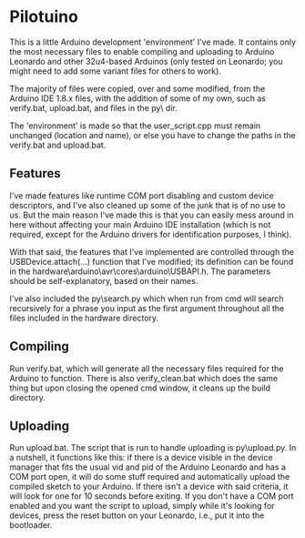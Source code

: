 # Pilotuino

This is a little Arduino development 'environment' I've made. It contains only the most necessary files to enable compiling and uploading to Arduino Leonardo and other 32u4-based Arduinos (only tested on Leonardo; you might need to add some variant files for others to work).

The majority of files were copied, over and some modified, from the Arduino IDE 1.8.x files, with the addition of some of my own, such as verify.bat, upload.bat, and files in the py\ dir.

The 'environment' is made so that the user_script.cpp must remain unchanged (location and name), or else you have to change the paths in the verify.bat and upload.bat.

## Features
I've made features like runtime COM port disabling and custom device descriptors, and I've also cleaned up some of the junk that is of no use to us. But the main reason I've made this is that you can easily mess around in here without affecting your main Arduino IDE installation (which is not required, except for the Arduino drivers for identification purposes, I think).

With that said, the features that I've implemented are controlled through the USBDevice.attach(...) function that I've modified; its definition can be found in the hardware\arduino\avr\cores\arduino\USBAPI.h.
The parameters should be self-explanatory, based on their names.

I've also included the py\search.py which when run from cmd will search recursively for a phrase you input as the first argument throughout all the files included in the hardware directory.


## Compiling
Run verify.bat, which will generate all the necessary files required for the Arduino to function.
There is also verify_clean.bat which does the same thing but upon closing the opened cmd window, it cleans up the build directory.

## Uploading
Run upload.bat. The script that is run to handle uploading is py\upload.py. In a nutshell, it functions like this: if there is a device visible in the device manager that fits the usual vid and pid of the Arduino Leonardo and has a COM port open, it will do some stuff required and automatically upload the compiled sketch to your Arduino. If there isn't a device with said criteria, it will look for one for 10 seconds before exiting. If you don't have a COM port enabled and you want the script to upload, simply while it's looking for devices, press the reset button on your Leonardo, i.e., put it into the bootloader.
 
